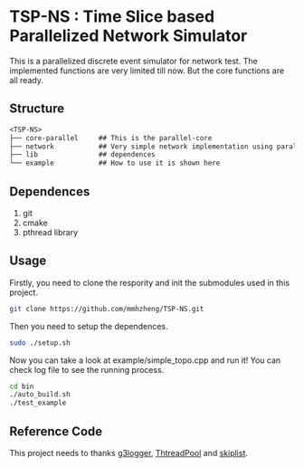 # TSP-NS : Time Slice based Parallelized Network Simulator

This is a parallelized discrete event simulator for network test. The implemented functions are very limited till now. But the core functions are all ready.

## Structure
``` txt
<TSP-NS>
├── core-parallel     ## This is the parallel-core  
├── network           ## Very simple network implementation using parallel-core  
├── lib               ## dependences
└── example           ## How to use it is shown here  
```
 

## Dependences
1. git
2. cmake
3. pthread library

## Usage
Firstly, you need to clone the respority and init the submodules used in this project.
``` bash
git clone https://github.com/mmhzheng/TSP-NS.git
```
Then you need to setup the dependences.
```bash
sudo ./setup.sh
```
Now you can take a look at example/simple_topo.cpp and run it! You can check log file to see the running process.
```bash
cd bin
./auto_build.sh
./test_example
```

## Reference Code
This project needs to thanks  [g3logger](https://github.com/KjellKod/g3log.git), [ThtreadPool](https://github.com/progschj/ThreadPool.git) and [skiplist](https://github.com/greensky00/skiplist).